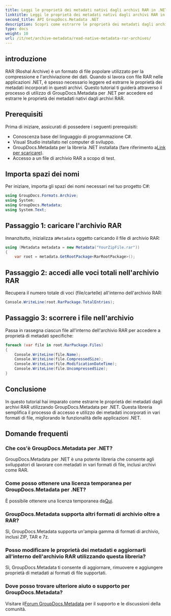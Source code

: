```yaml
---
title: Leggi le proprietà dei metadati nativi dagli archivi RAR in .NET
linktitle: Leggi le proprietà dei metadati nativi dagli archivi RAR in .NET
second_title: API GroupDocs.Metadata .NET
description: Scopri come estrarre le proprietà dei metadati dagli archivi RAR utilizzando GroupDocs.Metadata per .NET in C#. Esplora i dettagli del file senza sforzo.
type: docs
weight: 10
url: /it/net/archive-metadata/read-native-metadata-rar-archives/
---
```

## introduzione
RAR (Roshal Archive) è un formato di file popolare utilizzato per la compressione e l'archiviazione dei dati. Quando si lavora con file RAR nelle applicazioni .NET, è spesso necessario leggere ed estrarre le proprietà dei metadati incorporati in questi archivi. Questo tutorial ti guiderà attraverso il processo di utilizzo di GroupDocs.Metadata per .NET per accedere ed estrarre le proprietà dei metadati nativi dagli archivi RAR.
## Prerequisiti

Prima di iniziare, assicurati di possedere i seguenti prerequisiti:
- Conoscenza base del linguaggio di programmazione C#.
- Visual Studio installato nel computer di sviluppo.
-  GroupDocs.Metadata per la libreria .NET installata (fare riferimento a[Link per scaricare](https://releases.groupdocs.com/metadata/net/)).
- Accesso a un file di archivio RAR a scopo di test.

## Importa spazi dei nomi
Per iniziare, importa gli spazi dei nomi necessari nel tuo progetto C#:
```csharp
using GroupDocs.Formats.Archive;
using System;
using GroupDocs.Metadata;
using System.Text;
```

## Passaggio 1: caricare l'archivio RAR
 Innanzitutto, inizializza a`Metadata` oggetto caricando il file di archivio RAR:
```csharp
using (Metadata metadata = new Metadata("YourZipFile.rar"))
{
    var root = metadata.GetRootPackage<RarRootPackage>();
```
## Passaggio 2: accedi alle voci totali nell'archivio RAR
Recupera il numero totale di voci (file/cartelle) all'interno dell'archivio RAR:
```csharp
Console.WriteLine(root.RarPackage.TotalEntries);
```
## Passaggio 3: scorrere i file nell'archivio
Passa in rassegna ciascun file all'interno dell'archivio RAR per accedere a proprietà di metadati specifiche:
```csharp
foreach (var file in root.RarPackage.Files)
{
    Console.WriteLine(file.Name);
    Console.WriteLine(file.CompressedSize);
    Console.WriteLine(file.ModificationDateTime);
    Console.WriteLine(file.UncompressedSize);
}
```

## Conclusione
In questo tutorial hai imparato come estrarre le proprietà dei metadati dagli archivi RAR utilizzando GroupDocs.Metadata per .NET. Questa libreria semplifica il processo di accesso e utilizzo dei metadati incorporati in vari formati di file, migliorando le funzionalità delle applicazioni .NET.

## Domande frequenti
### Che cos'è GroupDocs.Metadata per .NET?
GroupDocs.Metadata per .NET è una potente libreria che consente agli sviluppatori di lavorare con metadati in vari formati di file, inclusi archivi come RAR.
### Come posso ottenere una licenza temporanea per GroupDocs.Metadata per .NET?
 È possibile ottenere una licenza temporanea da[Qui](https://purchase.groupdocs.com/temporary-license/).
### GroupDocs.Metadata supporta altri formati di archivio oltre a RAR?
Sì, GroupDocs.Metadata supporta un'ampia gamma di formati di archivio, inclusi ZIP, TAR e 7z.
### Posso modificare le proprietà dei metadati e aggiornarli all'interno dell'archivio RAR utilizzando questa libreria?
Sì, GroupDocs.Metadata ti consente di aggiornare, rimuovere e aggiungere proprietà di metadati ai formati di file supportati.
### Dove posso trovare ulteriore aiuto o supporto per GroupDocs.Metadata?
 Visitare il[Forum GroupDocs.Metadata](https://forum.groupdocs.com/c/metadata/14) per il supporto e le discussioni della comunità.
